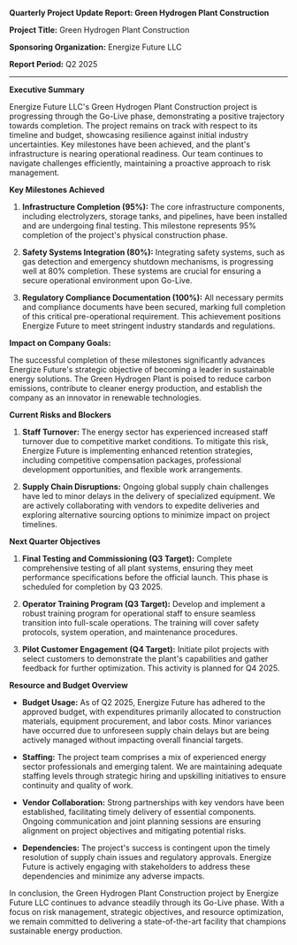 **Quarterly Project Update Report: Green Hydrogen Plant Construction**

**Project Title:** Green Hydrogen Plant Construction

**Sponsoring Organization:** Energize Future LLC

**Report Period:** Q2 2025

---

**Executive Summary**

Energize Future LLC's Green Hydrogen Plant Construction project is progressing through the Go-Live phase, demonstrating a positive trajectory towards completion. The project remains on track with respect to its timeline and budget, showcasing resilience against initial industry uncertainties. Key milestones have been achieved, and the plant's infrastructure is nearing operational readiness. Our team continues to navigate challenges efficiently, maintaining a proactive approach to risk management.

**Key Milestones Achieved**

1. **Infrastructure Completion (95%):** The core infrastructure components, including electrolyzers, storage tanks, and pipelines, have been installed and are undergoing final testing. This milestone represents 95% completion of the project's physical construction phase.

2. **Safety Systems Integration (80%):** Integrating safety systems, such as gas detection and emergency shutdown mechanisms, is progressing well at 80% completion. These systems are crucial for ensuring a secure operational environment upon Go-Live.

3. **Regulatory Compliance Documentation (100%):** All necessary permits and compliance documents have been secured, marking full completion of this critical pre-operational requirement. This achievement positions Energize Future to meet stringent industry standards and regulations.

**Impact on Company Goals:**

The successful completion of these milestones significantly advances Energize Future's strategic objective of becoming a leader in sustainable energy solutions. The Green Hydrogen Plant is poised to reduce carbon emissions, contribute to cleaner energy production, and establish the company as an innovator in renewable technologies.

**Current Risks and Blockers**

1. **Staff Turnover:** The energy sector has experienced increased staff turnover due to competitive market conditions. To mitigate this risk, Energize Future is implementing enhanced retention strategies, including competitive compensation packages, professional development opportunities, and flexible work arrangements.

2. **Supply Chain Disruptions:** Ongoing global supply chain challenges have led to minor delays in the delivery of specialized equipment. We are actively collaborating with vendors to expedite deliveries and exploring alternative sourcing options to minimize impact on project timelines.

**Next Quarter Objectives**

1. **Final Testing and Commissioning (Q3 Target):** Complete comprehensive testing of all plant systems, ensuring they meet performance specifications before the official launch. This phase is scheduled for completion by Q3 2025.

2. **Operator Training Program (Q3 Target):** Develop and implement a robust training program for operational staff to ensure seamless transition into full-scale operations. The training will cover safety protocols, system operation, and maintenance procedures.

3. **Pilot Customer Engagement (Q4 Target):** Initiate pilot projects with select customers to demonstrate the plant's capabilities and gather feedback for further optimization. This activity is planned for Q4 2025.

**Resource and Budget Overview**

- **Budget Usage:** As of Q2 2025, Energize Future has adhered to the approved budget, with expenditures primarily allocated to construction materials, equipment procurement, and labor costs. Minor variances have occurred due to unforeseen supply chain delays but are being actively managed without impacting overall financial targets.

- **Staffing:** The project team comprises a mix of experienced energy sector professionals and emerging talent. We are maintaining adequate staffing levels through strategic hiring and upskilling initiatives to ensure continuity and quality of work.

- **Vendor Collaboration:** Strong partnerships with key vendors have been established, facilitating timely delivery of essential components. Ongoing communication and joint planning sessions are ensuring alignment on project objectives and mitigating potential risks.

- **Dependencies:** The project's success is contingent upon the timely resolution of supply chain issues and regulatory approvals. Energize Future is actively engaging with stakeholders to address these dependencies and minimize any adverse impacts.

In conclusion, the Green Hydrogen Plant Construction project by Energize Future LLC continues to advance steadily through its Go-Live phase. With a focus on risk management, strategic objectives, and resource optimization, we remain committed to delivering a state-of-the-art facility that champions sustainable energy production.